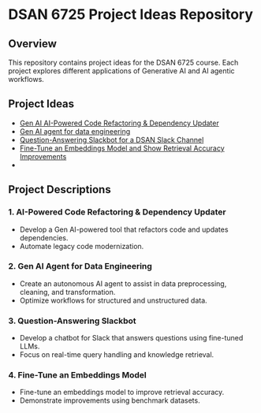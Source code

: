 # DSAN 6725 Project Ideas Repository

## Overview
This repository contains project ideas for the DSAN 6725 course. Each project explores different applications of Generative AI and AI agentic workflows.

## Project Ideas
- [Gen AI AI-Powered Code Refactoring & Dependency Updater](./AI_code_refactoring.md)
- [Gen AI agent for data engineering](./Data_engineering_agent.md)
- [Question-Answering Slackbot for a DSAN Slack Channel](./QA_Slackbot.md)
- [Fine-Tune an Embeddings Model and Show Retrieval Accuracy Improvements](./Embedding_Model_FineTuning.md)
- 
## Project Descriptions

### 1. AI-Powered Code Refactoring & Dependency Updater
- Develop a Gen AI-powered tool that refactors code and updates dependencies.
- Automate legacy code modernization.

### 2. Gen AI Agent for Data Engineering
- Create an autonomous AI agent to assist in data preprocessing, cleaning, and transformation.
- Optimize workflows for structured and unstructured data.

### 3. Question-Answering Slackbot
- Develop a chatbot for Slack that answers questions using fine-tuned LLMs.
- Focus on real-time query handling and knowledge retrieval.

### 4. Fine-Tune an Embeddings Model
- Fine-tune an embeddings model to improve retrieval accuracy.
- Demonstrate improvements using benchmark datasets.
